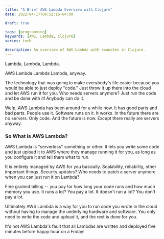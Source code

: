 ```yaml
---
title: "A Brief AWS Lambda Overview with Clojure"
date: 2022-04-17T06:52:16-04:00

draft: true

tags: [programming]
keywords: [AWS, Lambda, Clojure]
series: tech

description: An overview of AWS Lambda with examples in Clojure.
---
```


Lambda, Lambda, Lambda.

AWS Lambda Lambda Lambda, anyway.

The technology that was going to make everybody's life easier because
you would be able to just deploy "code." Just throw it up there into
the cloud and let AWS run it for you.  Who needs servers anymore?
Just run the code and be done with it!  Anybody can do it.

Welp, AWS Lambda has been around for a while now.  It has good parts
and bad parts.  People use it.  Software runs on it.  It works.  In
the future there are no servers.  Only code.  And the future is now.
Except there really are servers anyway.

### So What is AWS Lambda? ###

AWS Lambda is "serverless" something or other.  It lets you write some
code and just upload it to AWS where they manage running it for you,
as long as you configure it and tell them what to run.

It is entirely managed by AWS for you basically.  Scalability,
reliability, other important things.  Security updates? Who needs to
patch a server anymore when you can just run it on Lambda?

Fine grained billing -- you pay for how long your code runs and how
much memory you use.  It runs a lot?  You pay a lot.  It doesn't run a
lot?  You don't pay a lot.

Ultimately AWS Lambda is a way for you to run code you wrote in the
cloud without having to manage the underlying hardware and software.
You only need to write the code and upload it, and the rest is done
for you.






It's not AWS Lambda's fault that all Lambdas are written and deployed
five minutes before happy hour on a Friday!




